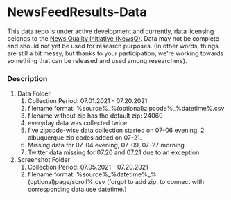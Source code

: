 # NewsFeedResults-Data
This data repo is under active development and currently, data licensing belongs to the <a href="https://newsq.net/">News Quality Initiative (NewsQ)</a>. Data may not be complete and should not yet be used for research purposes. (In other words, things are still a bit messy, but thanks to your participation, we're working towards something that can be released and used among researchers).  

### Description
1. Data Folder
    1. Collection Period: 07.01.2021 - 07.20.2021
    1. filename format: %source%\_%(optional)zipcode%\_%datetime%.csv
    2. filename without zip has the default zip: 24060
    3. everyday data was collected twice.
    4. five zipcode-wise data collection started on 07-06 evening. 2 albuquerque zip codes added on 07-21.
    5. Missing data for 07-04 evening, 07-09, 07-27 morning
    6. Twitter data missing for 07.20 and 07.21 due to an exception
2. Screenshot Folder
    1. Collection Period: 07.05.2021 - 07.20.2021
    2. filename format: %source%\_%datetime%\_%(optional)page/scroll%.csv (forgot to add zip. to connect with corresponding data use datetime.)